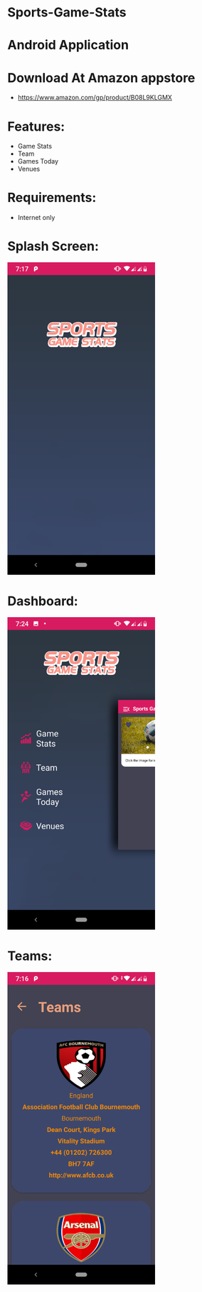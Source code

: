 # Sports-Game-Stats

<h1>Android Application </h1>

<h1>Download At Amazon appstore </h1>

- https://www.amazon.com/gp/product/B08L9KLGMX

<h1>Features: </h1>

- Game Stats
- Team
- Games Today
- Venues

<h1>Requirements: </h1>

- Internet only

<h1>Splash Screen: </h1>

<img src="screenshot/1.png" height="700">

<h1>Dashboard: </h1>

<img src="screenshot/2.png" height="700">

<h1>Teams: </h1>

<img src="screenshot/3.png" height="700">
